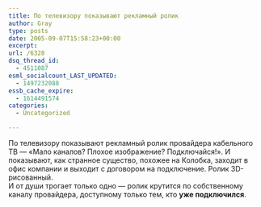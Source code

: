 ```yaml
---
title: По телевизору показывают рекламный ролик
author: Gray
type: posts
date: 2005-09-07T15:58:23+00:00
excerpt:
url: /6328
dsq_thread_id:
  - 4511087
esml_socialcount_LAST_UPDATED:
  - 1497232088
essb_cache_expire:
  - 1614491574
categories:
  - Uncategorized

---
```








По телевизору показывают рекламный ролик провайдера кабельного ТВ &#8212; &#171;Мало каналов? Плохое изображение? Подключайся!&#187;. И показывают, как странное существо, похожее на Колобка, заходит в офис компании и выходит с договором на подключение. Ролик 3D-рисованный.  
И от души трогает только одно &#8212; ролик крутится по собственному каналу провайдера, доступному только тем, кто **уже подключился**.